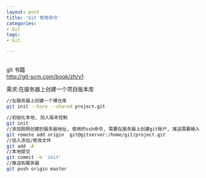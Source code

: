 ```yaml
---
layout: post
title: 'Git 常用命令'
categories:
- Git
tags:
- Git

---
```

##
git 书籍  
<http://git-scm.com/book/zh/v1>  

需求:在服务器上创建一个项目版本库

```bash
//在服务器上创建一个裸仓库
git init --bare --shared project.git

//初始化本地, 加入版本控制
git init
//添加刚刚创建的服务器地址, 使用的ssh命令, 需要在服务器上创建git账户, 推送需要输入git密码,或者将本地公钥上传到服务器git账户下的~/.ssh/authorized_keys授权文件里面,实现无密码提交
git remote add origin  git@gitserver:/home/git/project.git
//加入添加/修改文件
git add -A
//本地提交
git commit -m 'init'
//推送到服务器
git push origin master
 ```
 
 


